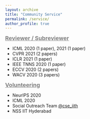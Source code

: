 ```yaml
---
layout: archive
title: "Community Service"
permalink: /service/
author_profile: true
---
```

<span style="color:gray"><b><font size=4> <u>Reviewer / Subreviewer</u></font></b></span> <br/> 
- ICML 2020 (1 paper), 2021 (1 paper)
- CVPR 2021 (2 papers)
- ICLR 2021 (1 paper)
- IEEE TNNS 2020 (1 paper)
- ECCV 2020 (2 papers)
- WACV 2020 (3 papers)

<span style="color:gray"><b><font size=4> <u>Volunteering</u></font></b></span> <br/> 
- NeurIPS 2020
- ICML 2020 
- Social Outreach Team [@cse_iith](https://twitter.com/cse_iith)
- NSS IIT Hyderabad 